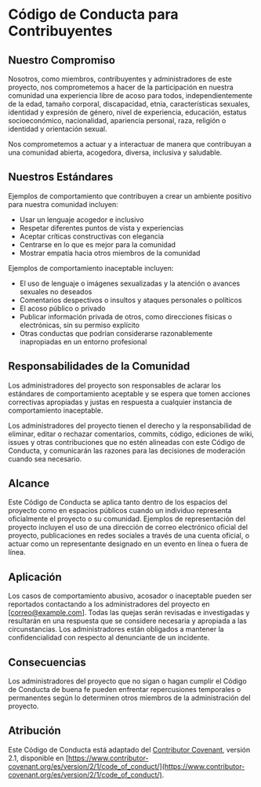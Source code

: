# Código de Conducta para Contribuyentes

## Nuestro Compromiso

Nosotros, como miembros, contribuyentes y administradores de este proyecto, nos comprometemos a hacer de la participación en nuestra comunidad una experiencia libre de acoso para todos, independientemente de la edad, tamaño corporal, discapacidad, etnia, características sexuales, identidad y expresión de género, nivel de experiencia, educación, estatus socioeconómico, nacionalidad, apariencia personal, raza, religión o identidad y orientación sexual.

Nos comprometemos a actuar y a interactuar de manera que contribuyan a una comunidad abierta, acogedora, diversa, inclusiva y saludable.

## Nuestros Estándares

Ejemplos de comportamiento que contribuyen a crear un ambiente positivo para nuestra comunidad incluyen:

- Usar un lenguaje acogedor e inclusivo
- Respetar diferentes puntos de vista y experiencias
- Aceptar críticas constructivas con elegancia
- Centrarse en lo que es mejor para la comunidad
- Mostrar empatía hacia otros miembros de la comunidad

Ejemplos de comportamiento inaceptable incluyen:

- El uso de lenguaje o imágenes sexualizadas y la atención o avances sexuales no deseados
- Comentarios despectivos o insultos y ataques personales o políticos
- El acoso público o privado
- Publicar información privada de otros, como direcciones físicas o electrónicas, sin su permiso explícito
- Otras conductas que podrían considerarse razonablemente inapropiadas en un entorno profesional

## Responsabilidades de la Comunidad

Los administradores del proyecto son responsables de aclarar los estándares de comportamiento aceptable y se espera que tomen acciones correctivas apropiadas y justas en respuesta a cualquier instancia de comportamiento inaceptable.

Los administradores del proyecto tienen el derecho y la responsabilidad de eliminar, editar o rechazar comentarios, commits, código, ediciones de wiki, issues y otras contribuciones que no estén alineadas con este Código de Conducta, y comunicarán las razones para las decisiones de moderación cuando sea necesario.

## Alcance

Este Código de Conducta se aplica tanto dentro de los espacios del proyecto como en espacios públicos cuando un individuo representa oficialmente el proyecto o su comunidad. Ejemplos de representación del proyecto incluyen el uso de una dirección de correo electrónico oficial del proyecto, publicaciones en redes sociales a través de una cuenta oficial, o actuar como un representante designado en un evento en línea o fuera de línea.

## Aplicación

Los casos de comportamiento abusivo, acosador o inaceptable pueden ser reportados contactando a los administradores del proyecto en [correo@example.com]. Todas las quejas serán revisadas e investigadas y resultarán en una respuesta que se considere necesaria y apropiada a las circunstancias. Los administradores están obligados a mantener la confidencialidad con respecto al denunciante de un incidente.

## Consecuencias

Los administradores del proyecto que no sigan o hagan cumplir el Código de Conducta de buena fe pueden enfrentar repercusiones temporales o permanentes según lo determinen otros miembros de la administración del proyecto.

## Atribución

Este Código de Conducta está adaptado del [Contributor Covenant](https://www.contributor-covenant.org), versión 2.1, disponible en [https://www.contributor-covenant.org/es/version/2/1/code_of_conduct/](https://www.contributor-covenant.org/es/version/2/1/code_of_conduct/).
